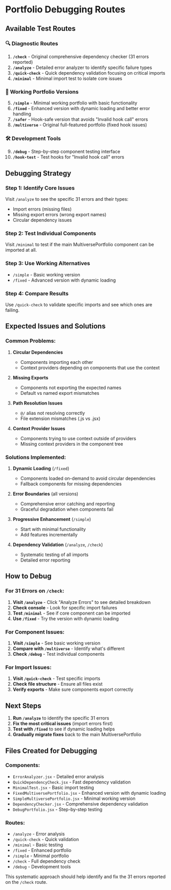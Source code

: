 # Portfolio Debugging Routes

## Available Test Routes

### 🔍 **Diagnostic Routes**

1. **`/check`** - Original comprehensive dependency checker (31 errors reported)
2. **`/analyze`** - Detailed error analyzer to identify specific failure types
3. **`/quick-check`** - Quick dependency validation focusing on critical imports
4. **`/minimal`** - Minimal import test to isolate core issues

### 🚀 **Working Portfolio Versions**

5. **`/simple`** - Minimal working portfolio with basic functionality
6. **`/fixed`** - Enhanced version with dynamic loading and better error handling
7. **`/safer`** - Hook-safe version that avoids "Invalid hook call" errors
8. **`/multiverse`** - Original full-featured portfolio (fixed hook issues)

### 🛠️ **Development Tools**

9. **`/debug`** - Step-by-step component testing interface
10. **`/hook-test`** - Test hooks for "Invalid hook call" errors

## Debugging Strategy

### Step 1: Identify Core Issues

Visit `/analyze` to see the specific 31 errors and their types:

- Import errors (missing files)
- Missing export errors (wrong export names)
- Circular dependency issues

### Step 2: Test Individual Components

Visit `/minimal` to test if the main MultiversePortfolio component can be imported at all.

### Step 3: Use Working Alternatives

- `/simple` - Basic working version
- `/fixed` - Advanced version with dynamic loading

### Step 4: Compare Results

Use `/quick-check` to validate specific imports and see which ones are failing.

## Expected Issues and Solutions

### Common Problems:

1. **Circular Dependencies**
   - Components importing each other
   - Context providers depending on components that use the context

2. **Missing Exports**
   - Components not exporting the expected names
   - Default vs named export mismatches

3. **Path Resolution Issues**
   - `@/` alias not resolving correctly
   - File extension mismatches (.js vs .jsx)

4. **Context Provider Issues**
   - Components trying to use context outside of providers
   - Missing context providers in the component tree

### Solutions Implemented:

1. **Dynamic Loading** (`/fixed`)
   - Components loaded on-demand to avoid circular dependencies
   - Fallback components for missing dependencies

2. **Error Boundaries** (all versions)
   - Comprehensive error catching and reporting
   - Graceful degradation when components fail

3. **Progressive Enhancement** (`/simple`)
   - Start with minimal functionality
   - Add features incrementally

4. **Dependency Validation** (`/analyze`, `/check`)
   - Systematic testing of all imports
   - Detailed error reporting

## How to Debug

### For 31 Errors on `/check`:

1. **Visit `/analyze`** - Click "Analyze Errors" to see detailed breakdown
2. **Check console** - Look for specific import failures
3. **Test `/minimal`** - See if core component can be imported
4. **Use `/fixed`** - Try the version with dynamic loading

### For Component Issues:

1. **Visit `/simple`** - See basic working version
2. **Compare with `/multiverse`** - Identify what's different
3. **Check `/debug`** - Test individual components

### For Import Issues:

1. **Visit `/quick-check`** - Test specific imports
2. **Check file structure** - Ensure all files exist
3. **Verify exports** - Make sure components export correctly

## Next Steps

1. **Run `/analyze`** to identify the specific 31 errors
2. **Fix the most critical issues** (import errors first)
3. **Test with `/fixed`** to see if dynamic loading helps
4. **Gradually migrate fixes** back to the main MultiversePortfolio

## Files Created for Debugging

### Components:

- `ErrorAnalyzer.jsx` - Detailed error analysis
- `QuickDependencyCheck.jsx` - Fast dependency validation
- `MinimalTest.jsx` - Basic import testing
- `FixedMultiversePortfolio.jsx` - Enhanced version with dynamic loading
- `SimpleMultiversePortfolio.jsx` - Minimal working version
- `DependencyChecker.jsx` - Comprehensive dependency validation
- `DebugPortfolio.jsx` - Step-by-step testing

### Routes:

- `/analyze` - Error analysis
- `/quick-check` - Quick validation
- `/minimal` - Basic testing
- `/fixed` - Enhanced portfolio
- `/simple` - Minimal portfolio
- `/check` - Full dependency check
- `/debug` - Development tools

This systematic approach should help identify and fix the 31 errors reported on the `/check` route.
